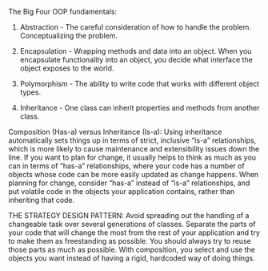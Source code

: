 The Big Four OOP fundamentals: 

1. Abstraction - The careful consideration of how to handle the problem. Conceptualizing the problem. 

2. Encapsulation - Wrapping methods and data into an object. When you encapsulate functionality into an object, you 
decide what interface the object exposes to the world. 

3. Polymorphism - The ability to write code that works with different object types. 

4. Inheritance - One class can inherit properties and methods from another class. 

Composition (Has-a) versus Inheritance (Is-a):
Using inheritance automatically sets things up in terms of strict, inclusive
“is-a” relationships, which is more likely to cause maintenance and extensibility issues down the line. 
If you want to plan for change, it usually helps to think as much as you can in terms of “has-a” relationships, 
where your code has a number of objects whose code can be more easily updated as change happens.
When planning for change, consider “has-a” instead of “is-a” relationships,
and put volatile code in the objects your application contains, rather than
inheriting that code.

THE STRATEGY DESIGN PATTERN: 
Avoid spreading out the handling of a changeable task over several generations of classes. 
Separate the parts of your code that will change the most from the rest of your application and try to make them as 
freestanding as possible. 
You should always try to reuse those parts as much as possible. 
With composition, you select and use the objects you want instead of having a rigid, hardcoded way of doing things. 

